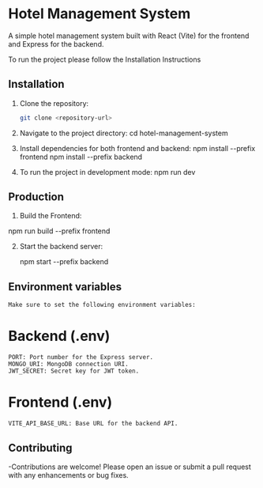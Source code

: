 # Hotel Management System

A simple hotel management system built with React (Vite) for the frontend and Express for the backend.

To run the project please follow the Installation Instructions

## Installation

1. Clone the repository:

   ```bash
   git clone <repository-url>

2. Navigate to the project directory:
    cd hotel-management-system

3. Install dependencies for both frontend and backend:
    npm install --prefix frontend
    npm install --prefix backend

4. To run the project in development mode:
    npm run dev

## Production

1. Build the Frontend:

npm run build --prefix frontend

2. Start the backend server:

    npm start --prefix backend

## Environment variables
    Make sure to set the following environment variables:

# Backend (.env)
    PORT: Port number for the Express server.
    MONGO_URI: MongoDB connection URI.
    JWT_SECRET: Secret key for JWT token.
# Frontend (.env)
    VITE_API_BASE_URL: Base URL for the backend API.

## Contributing

-Contributions are welcome! Please open an issue or submit a pull request with any enhancements or bug fixes.

